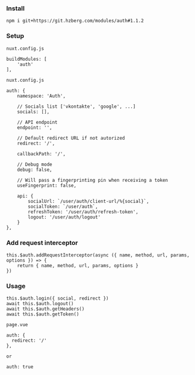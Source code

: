 ### Install
    npm i git+https://git.hzberg.com/modules/auth#1.1.2
    
### Setup
```nuxt.config.js```

    buildModules: [
        'auth'
    ],
    
```nuxt.config.js```

    auth: {
        namespace: 'Auth',
        
        // Socials list ['vkontakte', 'google', ...]
        socials: [],
        
        // API endpoint
        endpoint: '',
        
        // Default redirect URL if not autorized
        redirect: '/',
        
        callbackPath: '/',
        
        // Debug mode
        debug: false,
        
        // Will pass a fingerprinting pin when receiving a token
        useFingerprint: false,
        
        api: {
            socialUrl: `/user/auth/client-url/%{social}`,
            socialToken: `/user/auth`,
            refreshToken: '/user/auth/refresh-token',
            logout: '/user/auth/logout'
        }
    },
    
### Add request interceptor

    this.$auth.addRequestInterceptor(async ({ name, method, url, params, options }) => {
        return { name, method, url, params, options }
    })
    
### Usage

    this.$auth.login({ social, redirect })
    await this.$auth.logout()
    await this.$auth.getHeaders()
    await this.$auth.getToken()
    
```page.vue```

    auth: {
      redirect: '/'
    },
    
    or
    
    auth: true

